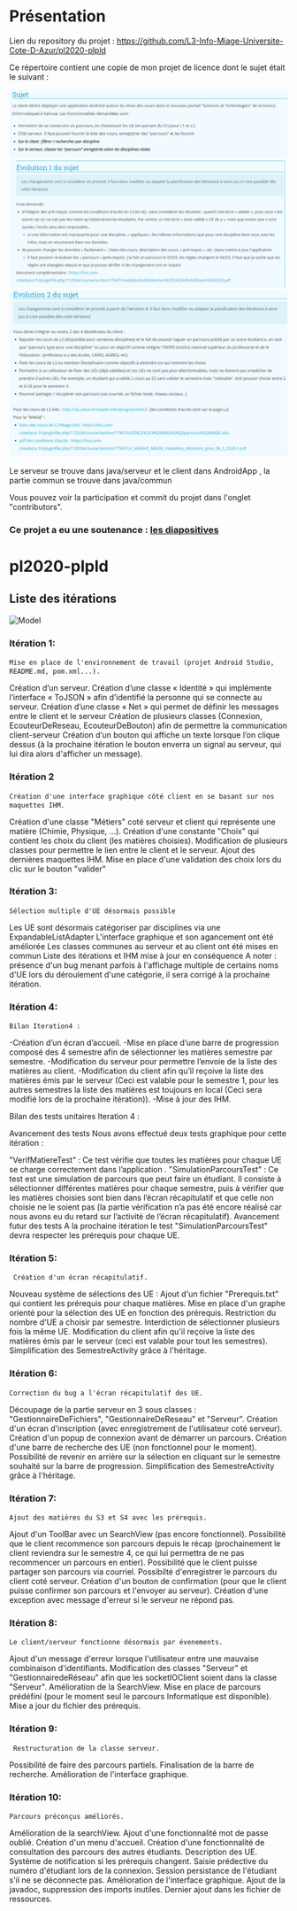 # Présentation

Lien du repository du projet : https://github.com/L3-Info-Miage-Universite-Cote-D-Azur/pl2020-plpld  


Ce répertoire contient une copie de mon projet de licence dont le sujet était le suivant : 

![Sujet](sujet.png)
![Evo1](Evolution1.png)
![Evo2](Evolution2.png)

Le serveur se trouve dans java/serveur et le client dans AndroidApp , la partie commun se trouve dans java/commun  

Vous pouvez voir la participation et commit du projet dans l'onglet "contributors". 

### Ce projet a eu une soutenance : [les diapositives]()




# pl2020-plpld

## Liste des itérations

![Model]()

### Itération 1:
	Mise en place de l'environnement de travail (projet Android Studio, README.md, pom.xml...).
Création d’un serveur.
Création d’une classe « Identité » qui implémente l’interface « ToJSON » afin d’identifié la personne qui se connecte au serveur.
Création d’une classe « Net » qui permet de définir les messages entre le client et le serveur
Création de plusieurs classes (Connexion, EcouteurDeReseau, EcouteurDeBouton) afin de permettre la communication client-serveur
Création d’un bouton qui affiche un texte lorsque l’on clique dessus (à la prochaine itération le bouton enverra un signal au serveur, qui lui dira alors d'afficher un message).

### Itération 2
	Création d'une interface graphique côté client en se basant sur nos maquettes IHM.
Création d'une classe "Métiers" coté serveur et client qui représente une matière (Chimie, Physique, ...).
Création d'une constante "Choix" qui contient les choix du client (les matières choisies).
Modification de plusieurs classes pour permettre le lien entre le client et le serveur.
Ajout des dernières maquettes IHM.
Mise en place d'une validation des choix lors du clic sur le bouton "valider"

### Itération 3:
	Sélection multiple d'UE désormais possible
Les UE sont désormais catégoriser par disciplines via une ExpandableListAdapter
L'interface graphique et son agancement ont été améliorée
Les classes communes au serveur et au client ont été mises en commun
Liste des itérations et IHM mise à jour en conséquence
A noter : présence d'un bug menant parfois à l'affichage multiple de certains noms d'UE lors du déroulement d'une catégorie, il sera corrigé à la prochaine itération.
	
### Itération 4:
	Bilan Iteration4 :

-Création d’un écran d’accueil.
-Mise en place d’une barre de progression composé des 4 semestre afin de sélectionner les matières semestre par semestre.
-Modification du serveur pour permettre l’envoie de la liste des matières au client.
-Modification du client afin qu’il reçoive la liste des matières émis par le serveur (Ceci est valable pour le semestre 1, pour les autres semestres la liste des matières est toujours en local (Ceci sera modifié lors de la prochaine itération)).
-Mise à jour des IHM.

Bilan des tests unitaires Iteration 4 :

Avancement des tests
Nous avons effectué deux tests graphique pour cette itération :

"VerifMatiereTest" : Ce test vérifie que toutes les matières pour chaque UE se charge correctement dans l’application .
"SimulationParcoursTest" : Ce test est une simulation de parcours que peut faire un étudiant. Il consiste à sélectionner différentes matières pour chaque semestre, puis à vérifier que les matières choisies sont bien dans l’écran récapitulatif et que celle non choisie ne le soient pas (la partie vérification n’a pas été encore réalisé car nous avons eu du retard sur l’activité de l’écran récapitulatif).
Avancement futur des tests
A la prochaine itération le test "SimulationParcoursTest" devra respecter les prérequis pour chaque UE.

### Itération 5:
	 Création d'un écran récapitulatif.
 Nouveau système de sélections des UE :
Ajout d'un fichier "Prerequis.txt" qui contient les prérequis pour chaque matières.
Mise en place d'un graphe orienté pour la sélection des UE en fonction des prérequis.
Restriction du nombre d'UE a choisir par semestre.
Interdiction de sélectionner plusieurs fois la même UE.
 Modification du client afin qu'il reçoive la liste des matières émis par le serveur (ceci est valable pour tout les semestres).
 Simplification des SemestreActivity grâce à l'héritage.
	

### Itération 6:
	Correction du bug a l'écran récapitulatif des UE.
 Découpage de la partie serveur en 3 sous classes : "GestionnaireDeFichiers", "GestionnaireDeReseau" et "Serveur".
 Création d'un écran d'inscription (avec enregistrement de l'utilisateur coté serveur).
 Création d'un popup de connexion avant de démarrer un parcours.
 Création d'une barre de recherche des UE (non fonctionnel pour le moment).
 Possibilité de revenir en arrière sur la sélection en cliquant sur le semestre souhaité sur la barre de progression.
 Simplification des SemestreActivity grâce à l'héritage.


### Itération 7:
	Ajout des matières du S3 et S4 avec les prérequis.
 Ajout d'un ToolBar avec un SearchView (pas encore fonctionnel).
 Possibilité que le client recommence son parcours depuis le récap (prochainement le client reviendra sur le semestre 4, ce qui lui permettra de ne pas recommencer un parcours en entier).
 Possibilité que le client puisse partager son parcours via courriel.
 Possibilté d'enregistrer le parcours du client coté serveur.
 Création d'un bouton de confirmation (pour que le client puisse confirmer son parcours et l'envoyer au serveur).
 Création d'une exception avec message d'erreur si le serveur ne répond pas.
	

### Itération 8:
	Le client/serveur fonctionne désormais par évenements.
 Ajout d'un message d'erreur lorsque l'utilisateur entre une mauvaise combinaison d'identifiants.
 Modification des classes "Serveur" et "GestionnairedeRéseau" afin que les socketIOClient soient dans la classe "Serveur".
 Amélioration de la SearchView.
 Mise en place de parcours prédéfini (pour le moment seul le parcours Informatique est disponible).
 Mise a jour du fichier des prérequis.

### Itération 9:
	 Restructuration de la classe serveur.
 Possibilité de faire des parcours partiels.
 Finalisation de la barre de recherche.
 Amélioration de l'interface graphique.

### Itération 10:
	Parcours préconçus améliorés.
 Amélioration de la searchView.
 Ajout d'une fonctionnalité mot de passe oublié.
 Création d'un menu d'accueil.
 Création d'une fonctionnalité de consultation des parcours des autres étudiants.
 Description des UE.
 Système de notification si les prérequis changent.
 Saisie prédective du numéro d'étudiant lors de la connexion.
 Session persistance de l'étudiant s'il ne se déconnecte pas.
 Amélioration de l'interface graphique.
 Ajout de la javadoc, suppression des imports inutiles.
 Dernier ajout dans les fichier de ressources.
